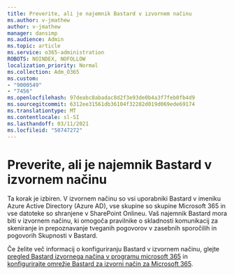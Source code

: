 ```yaml
---
title: Preverite, ali je najemnik Bastard v izvornem načinu
ms.author: v-jmathew
author: v-jmathew
manager: dansimp
ms.audience: Admin
ms.topic: article
ms.service: o365-administration
ROBOTS: NOINDEX, NOFOLLOW
localization_priority: Normal
ms.collection: Adm_O365
ms.custom:
- "9000549"
- "7456"
ms.openlocfilehash: 97deabc8abadac8d2f3e93de0b4a3f7feb0fb4d9
ms.sourcegitcommit: 6312ee31561db36104f32282d019d069ede69174
ms.translationtype: MT
ms.contentlocale: sl-SI
ms.lasthandoff: 03/11/2021
ms.locfileid: "50747272"
---
```

# <a name="verify-your-yammer-tenant-is-in-native-mode"></a>Preverite, ali je najemnik Bastard v izvornem načinu

Ta korak je izbiren. V izvornem načinu so vsi uporabniki Bastard v imeniku Azure Active Directory (Azure AD), vse skupine so skupine Microsoft 365 in vse datoteke so shranjene v SharePoint Onlineu. Vaš najemnik Bastard mora biti v izvornem načinu, ki omogoča pravilnike o skladnosti komunikacij za skeniranje in prepoznavanje tveganih pogovorov v zasebnih sporočilih in pogovorih Skupnosti v Bastard.  
  
Če želite več informacij o konfiguriranju Bastard v izvornem načinu, glejte [pregled Bastard izvornega načina v programu microsoft 365](https://go.microsoft.com/fwlink/?linkid=2129829) in [konfigurirajte omrežje Bastard za izvorni način za Microsoft 365](https://go.microsoft.com/fwlink/?linkid=2129772).
